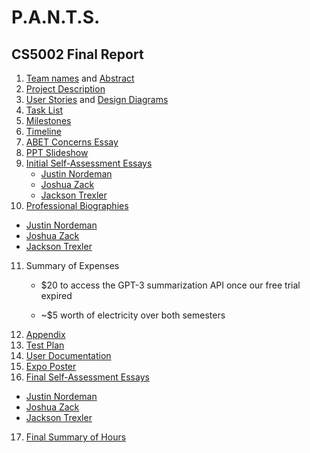 # P.A.N.T.S.

## CS5002 Final  Report
1. [Team names](Project-description.md) and [Abstract](abstract.md)
2. [Project Description](Project-description.md)
3. [User Stories](User_Stories.md) and [Design Diagrams](Design_Diagrams/Design_Diagrams.md)
4. [Task List](Tasklist.md)
5. [Milestones](Milestones.md)
6. [Timeline](Timeline.md)
7. [ABET Concerns Essay](Assignment%20%237%20Essay.docx)
8. [PPT Slideshow](https://docs.google.com/presentation/d/1R2QSCEwBvEWZMPPAPQ5i0VN1hOjhfNsqYkyLQ2wZCxY/edit#slide=id.g2085d2ee081_1_30)
9. [Initial Self-Assessment Essays](individual_capstone_assesment/)
   - [Justin Nordeman](individual_capstone_assesment/SeniorDesign_Assignment3_Essay.docx)
   - [Joshua Zack](individual_capstone_assesment/Joshua%20Zack%20Individual%20capstone%20assessment.docx)
   - [Jackson Trexler](individual_capstone_assesment/JacksonTrexlerIndividualCapstoneAssessment.docx)
10. [Professional Biographies](Professional%20Biographys)
   - [Justin Nordeman](Professional%20Biographys/nordeman_professional_biography.md) 
   - [Joshua Zack](Professional%20Biographys/Professional%20Biography%20Josh%20Zack.md)
   - [Jackson Trexler](Professional%20Biographys/TrexlerProfessionalBiography.md)
11. Summary of Expenses
      - $20 to access the GPT-3 summarization API once our free trial expired

      - ~$5 worth of electricity over both semesters
12. [Appendix](appendix.md)
13. [Test Plan](https://docs.google.com/document/d/18TDRMwQrFM5K34YrAM09Cox6KfVqLJ9xOi8F2a4MEb4/edit#heading=h.em3ndzacym1f)
14. [User Documentation](https://github.com/Quiltic/senior-design-NTZ/tree/main/user_docs)
15. [Expo Poster](https://docs.google.com/presentation/d/1ks0KUGZNSYpheQRF7wUp65X88whSnbDXYVudWKNsGo0/edit#slide=id.p)
16. [Final Self-Assessment Essays](final_individual_assesments/)
   - [Justin Nordeman](https://github.com/Quiltic/senior-design-NTZ/blob/main/final_individual_assesments/nordeman_final_evaluation.docx) 
   - [Joshua Zack](https://github.com/Quiltic/senior-design-NTZ/blob/main/final_individual_assesments/Self-Assessment-Josh-Zack.pdf)
   - [Jackson Trexler](https://github.com/Quiltic/senior-design-NTZ/blob/main/final_individual_assesments/TrexlerFinalReflection.pdf)
17. [Final Summary of Hours](final_summary_of_hours.md)
